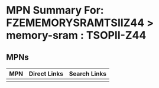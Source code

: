 



# MPN Summary For: FZEMEMORYSRAMTSIIZ44 > memory-sram : TSOPII-Z44

## MPNs
  

|MPN|Direct Links|Search Links|
| :--- | :--- | :--- |
||||
